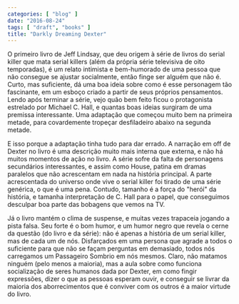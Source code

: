 ```yaml
---
categories: [ "blog" ]
date: "2016-08-24"
tags: [ "draft", "books" ]
title: "Darkly Dreaming Dexter"
---
```

O primeiro livro de Jeff Lindsay, que deu origem à série de livros
do serial killer que mata serial killers (além da própria série
televisiva de oito temporadas), é um relato intimista e bem-humorado
de uma pessoa que não consegue se ajustar socialmente, então finge
ser alguém que não é. Curto, mas suficiente, dá uma boa ideia sobre
como é esse personagem tão fascinante, em um esboço criado a partir
de seus próprios pensamentos. Lendo após terminar a série, vejo quão
bem feito ficou o protagonista estrelado por Michael C. Hall, e quantas
boas ideias surgiram de uma premissa interessante. Uma adaptação
que começou muito bem na primeira metade, para covardemente tropeçar
desfiladeiro abaixo na segunda metade.

E isso porque a adaptação tinha tudo para dar errado. A narração em
off de Dexter no livro é uma descrição muito mais interna que externa,
e não há muitos momentos de ação no livro. A série sofre da falta
de personagens secundários interessantes, e assim como House, patina em
dramas paralelos que não acrescentam em nada na história principal. A
parte acrescentada do universo onde vive o serial killer foi tirado de
uma série genérica, o que é uma pena. Contudo, tamanho é a força do
"herói" da história, e tamanha interpretação de C. Hall para o papel,
que conseguimos desculpar boa parte das bobagens que vemos na TV.

Já o livro mantém o clima de suspense, e muitas vezes trapaceia
jogando a pista falsa. Seu forte é o bom humor, e um humor negro que
revela o cerne da questão (do livro e da série): não é apenas a
história de um serial killer, mas de cada um de nós. Disfarçados em
uma persona que agrade a todos o suficiente para que não se façam
perguntas em demasiado, todos nós carregamos um Passageiro Sombrio
em nós mesmos. Claro, não matamos ninguém (pelo menos a maioria),
mas a aula sobre como funciona socialização de seres humanos dada por
Dexter, em como fingir expressões, dizer o que as pessoas esperam ouvir,
e conseguir se livrar da maioria dos aborrecimentos que é conviver com
os outros é a maior virtude do livro.
